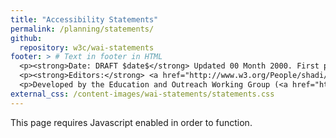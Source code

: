 ```yaml
---
title: "Accessibility Statements"
permalink: /planning/statements/
github:
  repository: w3c/wai-statements
footer: > # Text in footer in HTML
  <p><strong>Date: DRAFT $date$</strong> Updated 00 Month 2000. First published 00 Month 2000.</p>
  <p><strong>Editors:</strong> <a href="http://www.w3.org/People/shadi/">Shadi Abou-Zahra</a> and Eric Velleman. Contributors: Name, Name, and <a href="https://www.w3.org/WAI/EO/participants">EOWG Participants</a>.</p>
  <p>Developed by the Education and Outreach Working Group (<a href="http://www.w3.org/WAI/EO/">EOWG</a>). Developed as part of the <a href="https://www.w3.org/WAI/ACT/">WAI-ACT Project</a> funded by the <strong>European Commission under the 7th Framework</strong>.</p>
external_css: /content-images/wai-statements/statements.css
---
```

<div id="accstatement">
  <noscript>This page requires Javascript enabled in order to function.</noscript>

  <section class="page acchome" hidden>
    <nav class="breadcrumb">
      <div class="container">
        <a class="current">Home</a> /
      </div>
    </nav>

    <div class="container">

      <h2>Accessibility Statement</h2>

      <p>This tool helps you create an accessibility statement for your own website, mobile application, or other digital content. You can download the statement you created, and further customize, style, and brand it.</p>

      <dl role="presentation" class="Accordion" data-allow-multiple data-allow-toggle>
        <dt role="heading" aria-level="3">
          <button type="button" class="Accordion-trigger" aria-expanded="false" aria-controls="intro1" id="intro1title">
            <span class="Accordion-icon"></span>

            <span class="Accordion-title">
              Why provide an accessibility statement
            </span>
          </button>
        </dt>
        <dd id="intro1" aria-labelledby="intro1title" role="region" class="Accordion-panel" hidden>
          <p>Accessibility statements are important for several reasons:</p>
          <ul>
            <li>Show your users that you care about accessibility and about them</li>
            <li>Provide them with information about the accessibility of your content</li>
            <li>Demonstrate commitment to accessibility, and to social responsibility</li>
          </ul>
          <p>In some situations, you may be required to provide an accessibility statement, such as public bodies in countries that implement the <a href="https://eur-lex.europa.eu/eli/dir/2016/2102/oj">EU Web Accessibility Directive</a>. The W3C list of <a href="https://www.w3.org/WAI/policies/">Web Accessibility Laws &amp; Policies</a> can help you identify policies applicable to you.</p>
        </dd>

        <dt role="heading" aria-level="3">
          <button type="button" class="Accordion-trigger" aria-expanded="false" aria-controls="intro2" id="intro2title">
            <span class="Accordion-icon"></span>

            <span class="Accordion-title">
              What to include in an accessibility statement
            </span>
          </button>
        </dt>
        <dd id="intro2" aria-labelledby="intro2title" role="region" class="Accordion-panel" hidden>
          <p>Accessibility statements should contain at least the following:</p>
          <ul>
            <li>A commitment to accessibility for people with disabilities</li>
            <li>The accessibility standard applied, such as <a href="https://www.w3.org/WAI/standards-guidelines/wcag/">WCAG 2.1</a></li>
            <li>Contact information in case users encounter problems</li>
            <li>Any known limitations, to avoid frustration of your users</li>
          </ul>
          <p>It is also advisable to include the following information:</p>
          <ul>
            <li>Measures taken by your organization to ensure accessibility</li>
            <li>Technical prerequisites, such as supported web browsers</li>
            <li>Environments in which the content has been tested to work</li>
            <li>References to applicable national or local laws and policies</li>
          </ul>
          <p>Note that in some situations you may be required to provide particular content in your accessibility statements. For example, the <a href="https://eur-lex.europa.eu/eli/dir/2016/2102/oj">EU Web Accessibility Directive</a> requires public bodies to list the parts of the content that are not accessible, an explanation of why they are not accessible, and where possible accessible alternatives for the content (Article 7(1.a)).</p>
        </dd>

        <dt role="heading" aria-level="3">
          <button type="button" class="Accordion-trigger" aria-expanded="false" aria-controls="intro3" id="intro3title">
            <span class="Accordion-icon"></span>

            <span class="Accordion-title">
              How to write an accessibility statement
            </span>
          </button>
        </dt>
        <dd id="intro3" aria-labelledby="intro3title" role="region" class="Accordion-panel" hidden>
          <p>Accessibility statements are primarily for users of your content. Usually they will access the statements when they encounter problems. Technical and jurisdictional language will likely lead to confusion and increase the frustration rather than help your users. It is important to write in simple language, and to provide information that is useful to the users, rather than to the developers or the lawyers.</p>
          <p>In particular, accessibility statements should explain functionality and known limitations in common terms. For example, rather than to say “WCAG 2.0 SC 1.2.2 was not met”, it is better to say “videos do not have captions”. Accessibility statements are not technical assessments or declarations of conformity, though they will ideally refer to these to provide verification and increase credibility.</p>
        </dd>

        <dt role="heading" aria-level="3">
          <button type="button" class="Accordion-trigger" aria-expanded="false" aria-controls="intro4" id="intro4title">
            <span class="Accordion-icon"></span>

            <span class="Accordion-title">
              Where to put an accessibility statement
            </span>
          </button>
        </dt>
        <dd id="intro4" aria-labelledby="intro4title" role="region" class="Accordion-panel" hidden>
          <p>Accessibility statements should be easy to find. Linking them from several places, such as from the footer, help menu, sitemap, and others relevant content areas will help. Also linking and naming them consistently across the pages of your website, and across websites and mobile applications that share a common “look and feel”, supports findability.</p>
        </dd>

        <dt role="heading" aria-level="3">
          <button type="button" class="Accordion-trigger" aria-expanded="false" aria-controls="intro5" id="intro5title">
            <span class="Accordion-icon"></span>

            <span class="Accordion-title">
              Examples of accessibility statements
            </span>
          </button>
        </dt>
        <dd id="intro5" aria-labelledby="intro5title" role="region" class="Accordion-panel" hidden>
          <p>The following examples were created using this accessibility statements generator:</p>
          <ul>
            <li>Accessibility statement for the “Before” section of the “Before and After Demo (BAD)”</li>
            <li>Accessibility statement for the “After” section of the “Before and After Demo (BAD)”</li>
            <li>Accessibility statement for the entire “Before and After Demo (BAD)”</li>
          </ul>
        </dd>
      </dl>

      <a href="#create" class="nav">Create your statement</a>
    </div>
  </section>

  <section class="page create" hidden>
    <nav class="breadcrumb">
      <div class="container">
        <a href="#acchome">Home</a> / <a class="current">Create statement</a>
      </div>
    </nav>

    <div class="container">
      <h2>Accessibility Statements</h2>

      <p>The tool consists of four parts. The first part is where you provide basic information necessary for an accessibility statement. In the other parts, you can add supportive information for users, links to related documents and organizational measures.</p>

      <form role="presentation" class="Accordion" data-allow-multiple data-allow-toggle>
        <fieldset>
          <legend class="header">
            <button type="button" class="Accordion-trigger" aria-expanded="true" aria-controls="create1" id="create1title">
              <span class="Accordion-icon"></span>

              <span class="Accordion-title">
                Basic information
              </span>
            </button>
          </legend>

          <div id="create1" aria-labelledby="create1title" role="region" class="Accordion-panel" >
            <p class="intro">This section includes the minimal set of information recommended for an accessibility statement. It includes information about your organization, the accessibility standard you applied, and contact information for feedback.</p>

            <div class="field">
              <label for="accstmt_org">Name of your organization</label>

              <input type="text" id="accstmt_org" placeholder="Example: Citylights Inc."  />
            </div>

            <div class="field">
              <label for="accstmt_url">Web address of your website or app <button type="button" class="info-open" aria-expanded="false" aria-controls="info_url"><span>i</span></button></label>

              <div class="information" id="info_url" hidden><p>Provide the web address of the website or mobile application that is the subject of this accessibility statement. This includes version information and the release date, if necessary to recognize a specific version. For mobile applications this could include a link to the place where the app can be downloaded or installed.</p>
              <p><strong>Example:</strong> website: "https://www.w3.org/WAI/demos/bad/after/". Mobile application: "[link to the app] (version 1.2.3)".</p></div>


              <input type="text" id="accstmt_url" placeholder="Example: https://www.w3.org/WAI/demos/bad/after/home.html" />
            </div>

            <div class="field">
              <label for="accstmt_namesite">Name of your website or mobile application <button type="button" class="info-open" aria-expanded="false" aria-controls="info_namesite"><span>i</span></button></label>

              <div class="information" id="info_namesite" hidden><p>If you provide a name for your website or mobile application, the generator can make this name a link to the website or mobile application. This will improve the readability of your accessibility statement. </p>
              <p><strong>Example:</strong> website: "Citylights website". Mobile application: "CitylightsApp".</p></div>

              <input type="text" id="accstmt_namesite" placeholder="Example: Citylights website or CitylightsApp" />
            </div>

            <div class="field">
              <h3 class="label">Accessibility standards applied <button type="button" class="info-open" aria-expanded="false" aria-controls="info_standards"><span>i</span></button></h3>

              <div class="information" id="info_standards" hidden><p>State the accessibility standard that you have been aiming to apply. Usually this is the <a href="https://www.w3.org/WAI/standards-guidelines/wcag/">W3C Web Content Accessibility Guidelines (WCAG)</a> 2.0 Level AA, but may also be the latest version WCAG 2.1.</p></div>

              <p class="expl">Which version and level of WCAG has been applied to the website?</p>

              <fieldset class="radio-group" id="standard-version">
                <legend>Version</legend>
                <input type="checkbox" name="accstmnt_standard_version" id="accstmnt_standard_version_20" />
                <label for="accstmnt_standard_version_20">2.0</label>

                <input type="checkbox" name="accstmnt_standard_version" id="accstmnt_standard_version_21" />
                <label for="accstmnt_standard_version_21">2.1</label>
              </fieldset>

              <fieldset class="radio-group" id="standard-level">
                <legend>Level</legend>
                <input type="checkbox" name="accstmnt_standard_level" id="accstmnt_standard_level_a" />
                <label for="accstmnt_standard_level_a">A</label>

                <input type="checkbox" name="accstmnt_standard_level" id="accstmnt_standard_level_aa" />
                <label for="accstmnt_standard_level_aa">AA</label>

                <input type="checkbox" name="accstmnt_standard_level" id="accstmnt_standard_level_aaa" />
                <label for="accstmnt_standard_level_aaa">AAA</label>
              </fieldset>
            </div>

            <fieldset class="field" id="conformance-status">
              <legend class="label">Conformance status</legend>
              <p class="expl">Describe the current conformance status.</p>

              <div class="radio-field">
                <input type="radio" name="accstmnt_conformance" id="accstmnt_conformance_inapplicable" checked />
                <label for="accstmnt_conformance_inapplicable">None</label>
              </div>
              <div class="radio-field">
                <input type="radio" name="accstmnt_conformance" id="accstmnt_conformance_full" />
                <label for="accstmnt_conformance_full"><span class="status">Fully conformant</span>: <span class="meaning">the content fully meets the standard  without any exceptions</span></label>
              </div>
              <div class="radio-field">
                <input type="radio" name="accstmnt_conformance" id="accstmnt_conformance_partial" />
                <label for="accstmnt_conformance_partial"><span class="status">Partially conformant</span>: <span class="meaning">Some parts of the content do not fully meet the standard</span></label>
              </div>
              <div class="radio-field">
                <input type="radio" name="accstmnt_conformance" id="accstmnt_conformance_nonconformant" />
                <label for="accstmnt_conformance_nonconformant"><span class="status">Non conformant</span>: <span class="meaning">the content does not meet the standard</span></label>
              </div>
              <div class="radio-field">
                <input type="radio" name="accstmnt_conformance" id="accstmnt_conformance_unknown" />
                <label for="accstmnt_conformance_unknown"><span class="status">Not assessed</span>: the content has not been assessed or the evaluation results are not available</label>
              </div>
            </fieldset>

            <div class="field">
              <label for="accstmt_additions">Additions to the requirements <button type="button" class="info-open" aria-expanded="false" aria-controls="info_additions"><span>i</span></button></label>

              <div class="information" id="info_additions" hidden><p>In some cases, you may have gone beyond the minimal conformance target, to provide better accessibility and a higher user experience. Describe these additional accessibility requirements that you have implemented, to help users understand what they can expect.</p>
              <p><strong>Example:</strong> “Although our goal is level AA conformance, we have also applied some level AAA success criteria. For example, images of text are only used for decorative purposes. When an authenticated session expires, the user can continue the activity without loss of data after re-authenticating. We added sign language in all our videos.”</p></div>

              <p class="expl">List any additional requirements that you implemented beyond the conformance level.</p>

              <textarea id="accstmt_additions" rows="3"></textarea>
            </div>

            <fieldset class="group" id="form-feedback">
              <legend>Feedback</legend>

              <p class="expl">Provide contact information so that users can ask questions or give feedback regarding accessibility related issues. Provide at least one of the options.</p>

              <div class="field">
                <label for="accstmnt_contact_phone">Phone us at</label>
                <input type="tel" id="accstmnt_contact_phone" placeholder="Example: +31 30 239 82 70" />
              </div>
              <div class="field">
                <label for="accstmnt_contact_email">E-mail us at</label>
                <input type="email" id="accstmnt_contact_email" placeholder="Write email address here" />
              </div>
              <div class="field">
                <label for="accstmnt_contact_visit">Visit us at</label>
                <input type="text" id="accstmnt_contact_visit" placeholder="Write your visitors address here" />
              </div>
              <div class="field">
                <label for="accstmnt_contact_write">Write us at</label>
                <input type="text" id="accstmnt_contact_write" placeholder="Write your mailbox address here" />
              </div>
              <div class="field">
                <label for="accstmnt_contact_social">Twitter at</label>
                <input type="url" id="accstmnt_contact_social" placeholder="Example: @CitylightsIncBAD" />
              </div>
              <div class="field">
                <label for="accstmnt_contact_responsetime">Office working days we try to answer the feedback</label>
                <input type="text" id="accstmnt_contact_responsetime" placeholder="Example: 2" />
              </div>
            </fieldset>

            <div class="field">
              <label for="accstmt_date">Date of this accessibility statement</label>
              <input type="date" id="accstmt_date" class="today" />
            </div>
          </div>
        </fieldset>

        <fieldset>
          <legend class="header">
            <button type="button" class="Accordion-trigger" aria-expanded="false" aria-controls="create3" id="create3title">
              <span class="Accordion-icon"></span>

              <span class="Accordion-title">
                Your efforts
              </span>
            </button>
          </legend>

          <div id="create3" aria-labelledby="create3title" role="region" class="Accordion-panel" hidden>
            <p class="intro">Describe the efforts your organization takes with respect to meeting the standards and to ensuring accessibility for people with disabilities.</p>

            <fieldset class="group">
              <legend>Organizational measures</legend>

              <p class="expl">Select the measures you implemented to achieve sustainable accessibility, such as procurement actions, training, raising awareness, or quality assurance.</p>

              <ul class="nolist field" id="effort-list">
                <li class="radio-field">
                  <input id="accstmnt_orginfo_measures_1" type="checkbox" />
                  <label for="accstmnt_orginfo_measures_1">Include accessibility as part of our mission statement.</label>
                </li>
                <li class="radio-field">
                  <input id="accstmnt_orginfo_measures_2" type="checkbox" />
                  <label for="accstmnt_orginfo_measures_2">Include accessibility throughout our internal policies.</label>
                </li>
                <li class="radio-field">
                  <input id="accstmnt_orginfo_measures_3" type="checkbox" />
                  <label for="accstmnt_orginfo_measures_3">Integrate accessibility into our procurement practices.</label>
                </li>
                <li class="radio-field">
                  <input id="accstmnt_orginfo_measures_4" type="checkbox" />
                  <label for="accstmnt_orginfo_measures_4">Appoint an accessibility officer and/or ombudsperson.</label>
                </li>
                <li class="radio-field">
                  <input id="accstmnt_orginfo_measures_5" type="checkbox" />
                  <label for="accstmnt_orginfo_measures_5">Provide continual accessibility training for our staff.</label>
                </li>
                <li class="radio-field">
                  <input id="accstmnt_orginfo_measures_6" type="checkbox" />
                  <label for="accstmnt_orginfo_measures_6">Assign clear accessibility targets and responsibilities.</label>
                </li>
                <li class="radio-field">
                  <input id="accstmnt_orginfo_measures_7" type="checkbox" />
                  <label for="accstmnt_orginfo_measures_7">Employ formal accessibility quality assurance methods.</label>
                </li>
              </ul>
            </fieldset>

              <br/>

            <fieldset class="group" id="accstmnt_orginfo_othermeasures">
                <legend>List other measures you have implemented, different from the ones listed above.</legend>

                <div class="field line">
                  <label for="accstmnt_orginfo_othermeasures_1">Other measure 1</label>
                  <input type="text" id="accstmnt_orginfo_othermeasures_1" placeholder="We include people with disabilities in our list of personas" />
                </div>
                <div class="field proto">
                  <label for="accstmnt_orginfo_othermeasures_[n]">Other measure [n]</label>
                  <input type="text" id="accstmnt_orginfo_othermeasures_[n]" />
                </div>

                <button type="button" class="add-line">
                  Add extra line
                </button>
            </fieldset>
          </div>
        </fieldset>

        <fieldset>
          <legend class="header">
            <button type="button" class="Accordion-trigger" aria-expanded="false" aria-controls="create2" id="create2title">
              <span class="Accordion-icon"></span>

              <span class="Accordion-title">
                Technical information
              </span>
            </button>
          </legend>

          <div id="create2" aria-labelledby="create2title" role="region" class="Accordion-panel" hidden>
            <p class="intro">By providing the following information you help people with disabilities understand how digital accessibility was measured and where to find accessible alternatives (if applicable).</p>

            <fieldset class="group">
              <legend>Limitations <button type="button" class="info-open" aria-expanded="false" aria-controls="support_limitations"><span>i</span></button></legend>

              <div class="information" id="support_limitations" hidden><p>There are many situations in which limitations to accessibility can occur, such as ensuring instant accessibility of user-generated content. Providing transparency on these situations helps users to understand any issue they may be observing, and to find alternatives where applicable. Under the EU Web Accessibility Directive public bodies may be required to provide such information</p>
              <p><strong>Example</strong>:</p>
                <ul>
                  <li><strong>Element:</strong> User comments (other examples: forms, video, pdf documents, etc)</li>
                  <li><strong>Description of the issue:</strong> User comments and uploaded images may not be accessible.</li>
                  <li><strong>Why the issue occurs:</strong> We cannot ensure the quality of such contributions.</li>
                  <li><strong>What we are doing about it:</strong> We monitor user comments and plan to repair issues within 2 office working days.</li>
                  <li><strong>What to do in the meantime:</strong> Please contact example@e-mail if you encounter an issue.</li>
                </ul>
              </div>

              <p class="expl">Provide an explanation for the parts of the content that are not accessible and where to find accessibility alternatives when they are provided.</p>

              <table id="accstmnt_issues" class="dense">
                <thead>
                  <tr>
                    <th>Element</th>
                    <th>Description</th>
                    <th>Why the issue occurs</th>
                    <th>What we are doing about it</th>
                    <th>What to do in the meantime</th>
                  </tr>
                </thead>
                <tbody>
                  <tr class="line">
                    <td>
                      <input type="text" id="accstmnt_limitation_1_element" name="element" placeholder="User comments" />
                    </td>
                    <td>
                      <input type="text" id="accstmnt_limitation_1_description" name="description" placeholder="Not always accessible" />
                    </td>
                    <td>
                      <input type="text" id="accstmnt_limitation_1_reason" name="reason" placeholder="User generated content" />
                    </td>
                    <td>
                      <input type="text" id="accstmnt_limitation_1_us" name="us" placeholder="Repair in 2 days" />
                    </td>
                    <td>
                      <input type="text" id="accstmnt_limitation_1_you" name="you" placeholder="contact us" />
                    </td>
                  </tr>
                  <tr class="proto">
                    <td>
                      <input type="url" id="accstmnt_limitation_[n]_element" name="element" />
                    </td>
                    <td>
                      <input type="text" id="accstmnt_limitation_[n]_description" name="description" />
                    </td>
                    <td>
                      <input type="text" id="accstmnt_limitation_[n]_reason" name="reason" />
                    </td>
                    <td>
                      <input type="text" id="accstmnt_limitation_[n]_us" name="us" />
                    </td>
                    <td>
                      <input type="text" id="accstmnt_limitation_[n]_you" name="you" />
                    </td>
                  </tr>
                </tbody>
              </table>

              <button type="button" class="add-line">
                Add extra line
              </button>
            </fieldset>

            <fieldset class="group">
              <legend>Technologies used <button type="button" class="info-open" aria-expanded="false" aria-controls="support_tech"><span>i</span></button></legend>

              <div class="information" id="support_tech" hidden><p>you may be relying on technologies such as JavaScript, WAI-ARIA,or SVG to ensure accessibility of your content. Provide a list of technologies that are relied upon according to <a href="https://www.w3.org/TR/WCAG20/#conformance-reqs">WCAG 2 conformance requirement 4</a>.</p></div>

              <p class="expl">Describe the technologies that are relied upon for conformance. The content would not conform if that technology is turned off or is not supported.</p>

              <fieldset class="field">
                <legend>Relied upon:</legend>

                <ul id="tech_relied" class="input-cols nolist">
                  <li class="radio-field">
                    <input type="checkbox" id="accstmnt_tech_html" />
                    <label for="accstmnt_tech_html">HTML</label>
                  </li>

                  <li class="radio-field">
                    <input type="checkbox" id="accstmnt_tech_aria" />
                    <label for="accstmnt_tech_aria">WAI-ARIA</label>
                  </li>

                  <li class="radio-field">
                    <input type="checkbox" id="accstmnt_tech_css" />
                    <label for="accstmnt_tech_css">CSS</label>
                  </li>

                  <li class="radio-field">
                    <input type="checkbox" id="accstmnt_tech_pdf" />
                    <label for="accstmnt_tech_pdf">PDF</label>
                  </li>

                  <li class="radio-field">
                    <input type="checkbox" id="accstmnt_tech_js" />
                    <label for="accstmnt_tech_js">Javascript</label>
                  </li>

                  <li class="radio-field">
                    <input type="checkbox" id="accstmnt_tech_smil" />
                    <label for="accstmnt_tech_smil">SMIL</label>
                  </li>
                </ul>

                <div class="field">
                  <label for="accstmnt_tech_other">Other</label>
                  <input type="text" id="accstmnt_tech_other" />
                </div>
              </fieldset>
            </fieldset>

            <fieldset class="group" id="compatible_tech">
              <legend>Compatibility with browsers and assistive technology <button type="button" class="info-open" aria-expanded="false" aria-controls="support_asstech"><span>i</span></button></legend>

              <div class="information" id="support_asstech" hidden><p>WCAG does not pre-define which combinations of features and technologies must be supported as this depends on the particular context of the website, including its language, the web technologies that are used to create the content, and the user agents currently available. Both <a href="https://www.w3.org/TR/WCAG-EM/#step1c">WCAG-EM</a> and <a href="https://www.w3.org/TR/UNDERSTANDING-WCAG20/conformance#uc-accessibility-support-head">Understanding Accessibility Support</a> provide more guidance on the WCAG concept of accessibility support.</p>
              <p><strong>Example:</strong> "NVDA vx.x"</p></div>

              <p class="expl">Describe the minimum (combinations of) operating systems, web browsers, assistive technologies, and other user agents that the website is expected to work with, and that is in-line with the <a href="https://www.w3.org/TR/UNDERSTANDING-WCAG20/conformance#uc-accessibility-support-head">WCAG 2.0 guidance on accessibility support</a>.</p>

              <div class="field line">
                <label for="accstmnt_asstech_1">Technology 1</label>
                <input type="text" id="accstmnt_asstech_1" placeholder="Example: NVDA version X" />
              </div>
              <div class="field line">
                <label for="accstmnt_asstech_2">Technology 2</label>
                <input type="text" id="accstmnt_asstech_2" placeholder="Example: iOS version X" />
              </div>
              <div class="field line">
                <label for="accstmnt_asstech_3">Technology 3</label>
                <input type="text" id="accstmnt_asstech_3" placeholder="Works best in browser / OS version X" />
              </div>
              <div class="field proto">
                <label for="accstmnt_asstech_[n]">Other technology</label>
                <input type="text" id="accstmnt_asstech_[n]" />
              </div>
              <button type="button" class="add-line">
                Add extra line
              </button>
            </fieldset>

            <fieldset class="group" id="incompatible_tech">
              <legend>Not compatible with <button type="button" class="info-open" aria-expanded="false" aria-controls="support_incompatible"><span>i</span></button></legend>

              <div class="information" id="support_incompatible" hidden><p>Help users understand what versions of operating systems, web browsers, assistive technologies, and other user agents are not (or no longer) supported. This helps determine if they can use your website or mobile application.</p>
              <p><strong>Example:</strong> Website: “We do not actively support web browsers older than 3 major versions”. Mobile application: “We do not actively support operating systems older than 5 years”.</p></div>

              <p class="expl">Describe (combinations of) operating systems, web browsers, assistive technologies, and other user agents that the content is not expected to work with.</p>

              <div class="field line">
                <label for="accstmnt_incompatible_tech_1">Technology 1</label>
                <input type="text" id="accstmnt_othertech_1" />
              </div>
              <div class="field proto">
                <label for="accstmnt_incompatible_tech_[n]">Technology [n]</label>
                <input type="text" id="accstmnt_othertech_[n]" />
              </div>

              <button type="button" class="add-line">
                Add extra line
              </button>
            </fieldset>


          <div class="field">
              <label for="accstmnt_audit_url">Link to recent audit results
                <button type="button" class="info-open" aria-expanded="false" aria-controls="info_audit_url"><span>i</span></button>
              </label>

              <div class="information" id="info_audit_url" hidden><p>An audit report provides details on which accessibility requirements are met, and which were not. It supports your accessibility statements in many ways, including helping people to identify the source of issues they may be observing and to add transparency and credibility to the statements that you make.You can use the WCAG Evaluation Report tool to create an audit report. Place the link to the report here.</p>
              <p><strong>Example:</strong> “https://www.w3.org/WAI/demos/bad/after/reports/”</p></div>

              <input type="url" id="accstmnt_audit_url" placeholder="https://www.w3.org/WAI/demos/bad/after/reports/" />
            </div>

            <div class="field">
              <label for="accstmnt_audit_wcagem">Link to evaluation statement
                <button type="button" class="info-open" aria-expanded="false" aria-controls="info_audit_statement"><span>i</span></button>
              </label>

              <div class="information" id="info_audit_statement" hidden><p>Please find requirements for a WCAG-EM evaluation statement at <a href="https://www.w3.org/TR/WCAG-EM/#step5c">https://www.w3.org/TR/WCAG-EM/#step5c</a>. Place the link to your statement here.</p></div>

              <input type="url" id="accstmnt_audit_wcagem" placeholder="https://www.w3.org/WAI/demos/bad/after/reports/" />
            </div>


          </div>
        </fieldset>

        <fieldset>
          <legend class="header">
            <button type="button" class="Accordion-trigger" aria-expanded="false" aria-controls="create4" id="create4title">
              <span class="Accordion-icon"></span>

              <span class="Accordion-title">
                Approval and complaints process
              </span>
            </button>
          </legend>

          <div id="create4" aria-labelledby="create4title" role="region" class="Accordion-panel" hidden>
            <p class="intro">In this section, you can add information about the formal approval of this accessibility statement and the complaints procedure (if available).</p>

            <fieldset class="group">
              <legend>Formal approval of this accessibility statement <button type="button" class="info-open" aria-expanded="false" aria-controls="org_approved"><span>i</span></button></legend>

              <div class="information" id="org_approved" hidden><p>Your organization may want to formally approve this statement for internal purposes or to show users that this is part of your corporate policy.</p>
              <p><strong>Example:</strong></p>
                <ul>
                  <li><strong>Organization:</strong> Citylights</li>
                  <li><strong>Name / Department:</strong> Communication Department</li>
                  <li><strong>Function:</strong> Director of communication</li>
                </ul>
              </div>

              <div class="field">
                <label for="accstmnt_orginfo_approved_org">Name of your organization</label>
                <input type="text" id="accstmnt_orginfo_approved_org"  placeholder="Example: Citylights Inc" />
              </div>

              <div class="field">
                <label for="accstmnt_orginfo_approved_name">Name of person or department</label>
                <input type="text" id="accstmnt_orginfo_approved_name" placeholder="Communication Department" />
              </div>

              <div class="field">
                <label for="accstmnt_orginfo_approved_function">Function</label>
                <input type="text" id="accstmnt_orginfo_approved_function" placeholder="Director of Communication" />
              </div>
            </fieldset>

            <div class="field">
              <label for="accstmt_complaints">Enforcement procedure <button type="button" class="info-open" aria-expanded="false" aria-controls="info_complaints"><span>i</span></button></label>

              <div class="information" id="info_complaints" hidden><p>Inform users about your feedback procedure. This may motivate them to provide you with valuable feedback about the accessibility of your website or mobile application.</p>
              <p><strong>Example:</strong> "We aim to respond to accessibility complaints within 2 working days, and to propose a solution within 10 working days. You are entitled to escalate a complaint to [organizational or legal entity], should you be dissatisfied with our response to you."</p></div>

              <textarea id="accstmt_complaints" rows="3" placeholder="Example: We aim to respond within 10 working days. Should you be dissatisfied with our response, you can file a complaint with [organizational or legal entity]"></textarea>
            </div>
          </div>
        </fieldset>

        <div class="action button-group">
          <button type="button" id="accstmnt_btn_preview">
            Preview
          </button>

          <button type="button" id="accstmnt_btn_json" disabled>
            Export as JSON
          </button>

          <button type="button" id="accstmnt_btn_html" disabled>
            Export as HTML
          </button>

          <button type="button" id="accstmnt_btn_other" disabled>
            Export as Other
          </button>
        </div>
      </form>
    </div>
  </section>

  <section class="page preview" hidden>
    <nav class="breadcrumb">
      <div class="container">
        <a href="#acchome">Home</a> / <a href="#create">Create statement</a> / <a class="current">Preview statement</a>
      </div>
    </nav>

    <div class="container proto" hidden>
      <h2>Accessibility Statement for [accstmt_namesite]</h2>

      <p>[accstmt_org] is committed to ensuring digital accessibility for people with disabilities. We are continually improving the user experience for everyone, and applying the relevant accessibility standards.</p>

      <div id="statement-measures-block">
        <h3>Measures taken</h3>
        <p>We took the following measures:</p>
        <ul id="statement-measures"></ul>
      </div>

      <div id="statement-conformance">
        <h3>Conformance status</h3>
        <p>The Web Content Accessibility Guidelines (WCAG) have three conformance levels (A, AA and AAA). These guidelines provide criteria to make web content more accessible for everyone, including for people with disabilities. [accstmt_url] is [conformance_status] with the WCAG [accstmnt_standard_version] [accstmnt_standard_level] standard. [conformance_status] means that [conformance_meaning].</p>
      </div>

      <div id="statement-additions" class="conditional" data-if="accstmt_additions">
        <h4>Additions to the requirements</h4>
        <p>[accstmt_additions]</p>
      </div>

      <h3>Feedback</h3>
      <p>We welcome your feedback on the accessibility of this website/mobile application. If you find anything on this website/mobile application difficult to use, contact us via:</p>

      <ul id="statement-feedback"></ul>

      <p class="conditional" data-if="accstmnt_contact_responsetime">We will try to answer your feedback within [accstmnt_contact_responsetime] office working days.</p>

      <div id="statement-conftech">
        <h3>Technical specifications</h3>

        <p>The technologies this website uses may affect the usability of the website. This also depends on the combination of assistive technologies, browsers and plugins that are used. We used the following technologies to measure the accessibility of this website:</p>

        <ul id="statement-tech"></ul>

        <p>These technologies are relied upon for conformance.</p>
      </div>

      <div id="statement-asstech">
        <h4>Compatibility with browsers and assistive technology</h4>
        <div id="statement-asstech-compatible-block">
          <p>The website is designed to be compatible with the following assistive technologies:</p>
          <ul id="statement-asstech-compatible"></ul>
        </div>

        <div id="statement-asstech-incompatible-block">
          <p>The website is not compatible with:</p>
          <ul id="statement-asstech-incompatible"></ul>
        </div>
      </div>

      <div id="statement-limitations-block">
        <h3>Limitations and alternatives</h3>
        <p>Depending on the combinations of browsers, plugins and assistive technology, you may still experience issues with the use of this website/mobile application. In some cases, we are working on solutions for know issues. Please try the solutions provided below or if you experience that this list is not complete, contact us.</p>

        <ul id="statement-limitations"></ul>
      </div>

      <div class="conditional" data-if="accstmnt_audit_url">
        <h3>Audit results</h3>
        <p>The latest audit results for this website are available at: <a href="[accstmnt_audit_url]">[accstmnt_audit_url]</a>.</p>
      </div>

      <div class="conditional" data-if="accstmnt_audit_wcagem">
        <h3>Evaluation statement</h3>
        <p>An evaluation statement is available at: <a href="[accstmnt_audit_wcagem]">[accstmnt_audit_wcagem]</a>.</p>
      </div>

      <div id="statement-approval-block">
        <h3>Formal approval of this accessibility statement</h3>

        <p>This Accessibility Statement is approved by:</p>
        <p>[accstmnt_orginfo_approved_org]<br/>
          [accstmnt_orginfo_approved_name]<br/>
          [accstmnt_orginfo_approved_function]
        </p>
      </div>

      <div class="conditional" data-if="accstmt_complaints">
        <h3>Enforcement procedure</h3>
        <p>[accstmt_complaints]</p>
      </div>

      <hr noshade />

      <p>This statement was last updated on [accstmt_date].</p>
    </div>

    <div class="container result"></div>
  </section>
</div>

<script src="{{ "/content-images/wai-statements/accordion.js" | relative_url}}"></script>
<script src="{{ "/content-images/wai-statements/statements.js" | relative_url}}"></script>